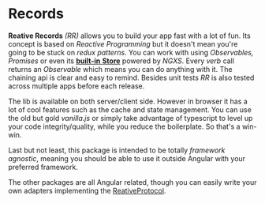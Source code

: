 # Records

**Reative Records** _\(RR\)_ allows you to build your app fast with a lot of fun. Its concept is based on _Reactive_ _Programming_ but it doesn't mean you're going to be stuck on _redux patterns_. You can work with using _Observables, Promises_ or even its [**built-in** **Store**](https://docs.reative.dev/state) powered by _NGXS_. Every _verb_ call returns an _Observable_ which means you can do anything with it. The chaining api is clear and easy to remind. Besides unit tests _RR_ is also tested across multiple apps before each release.

The lib is available on both server/client side. However in browser it has a lot of cool features such as the cache and state management. You can use the old but gold _vanilla.js_ or simply take advantage of typescript to level up your code integrity/quality, while you reduce the boilerplate. So that's a win-win.

Last but not least, this package is intended to be totally _framework agnostic_, meaning you should be able to use it outside Angular with your preferred framework.

The other packages are all Angular related, though you can easily write your own adapters implementing the [ReativeProtocol](https://github.com/stewwan/reative/blob/master/libs/records/src/lib/symbols/reative.ts#L6).

